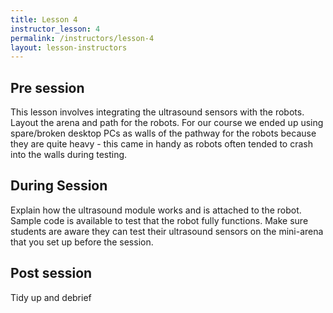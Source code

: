 ```yaml
---
title: Lesson 4
instructor_lesson: 4
permalink: /instructors/lesson-4
layout: lesson-instructors
---
```


## Pre session

This lesson involves integrating the ultrasound sensors with the robots. Layout the arena and path for the robots. For our course we ended up using spare/broken desktop PCs as walls of the pathway for the robots because they are quite heavy - this came in handy as robots often tended to crash into the walls during testing.

## During Session

Explain how the ultrasound module works and is attached to the robot. Sample code is available to test that the robot fully functions. Make sure students are aware they can test their ultrasound sensors on the mini-arena that you set up before the session.

## Post session

Tidy up and debrief 

